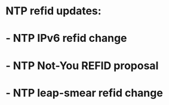 # NTP refid updates:
# - NTP IPv6 refid change
# - NTP Not-You REFID proposal
# - NTP leap-smear refid change
